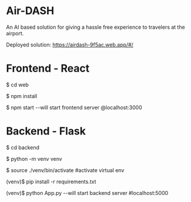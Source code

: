 # Air-DASH

An AI based solution for giving a hassle free experience to travelers at the airport.

Deployed solution: https://airdash-9f5ac.web.app/#/

# Frontend - React

$ cd web

$ npm install

$ npm start --will start frontend server @localhost:3000

# Backend - Flask

$ cd backend

$ python -m venv venv

$ source ./venv/bin/activate #activate virtual env

(venv)$ pip install -r requirements.txt

(venv)$ python App.py --will start backend server #localhost:5000
